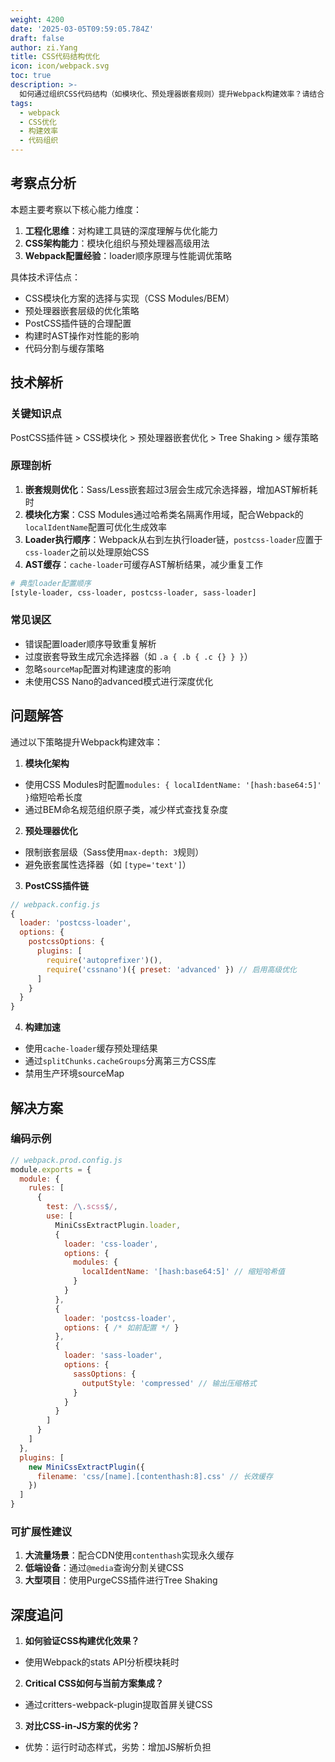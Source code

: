 ```yaml
---
weight: 4200
date: '2025-03-05T09:59:05.784Z'
draft: false
author: zi.Yang
title: CSS代码结构优化
icon: icon/webpack.svg
toc: true
description: >-
  如何通过组织CSS代码结构（如模块化、预处理器嵌套规则）提升Webpack构建效率？请结合`css-loader`、`postcss-loader`等工具说明优化策略。
tags:
  - webpack
  - CSS优化
  - 构建效率
  - 代码组织
---
```


## 考察点分析

本题主要考察以下核心能力维度：

1. **工程化思维**：对构建工具链的深度理解与优化能力
2. **CSS架构能力**：模块化组织与预处理器高级用法
3. **Webpack配置经验**：loader顺序原理与性能调优策略

具体技术评估点：

- CSS模块化方案的选择与实现（CSS Modules/BEM）
- 预处理器嵌套层级的优化策略
- PostCSS插件链的合理配置
- 构建时AST操作对性能的影响
- 代码分割与缓存策略

## 技术解析

### 关键知识点

PostCSS插件链 > CSS模块化 > 预处理器嵌套优化 > Tree Shaking > 缓存策略

### 原理剖析

1. **嵌套规则优化**：Sass/Less嵌套超过3层会生成冗余选择器，增加AST解析耗时
2. **模块化方案**：CSS Modules通过哈希类名隔离作用域，配合Webpack的`localIdentName`配置可优化生成效率
3. **Loader执行顺序**：Webpack从右到左执行loader链，`postcss-loader`应置于`css-loader`之前以处理原始CSS
4. **AST缓存**：`cache-loader`可缓存AST解析结果，减少重复工作

```bash
# 典型loader配置顺序
[style-loader, css-loader, postcss-loader, sass-loader]
```

### 常见误区

- 错误配置loader顺序导致重复解析
- 过度嵌套导致生成冗余选择器（如 `.a { .b { .c {} } }`）
- 忽略`sourceMap`配置对构建速度的影响
- 未使用CSS Nano的advanced模式进行深度优化

## 问题解答

通过以下策略提升Webpack构建效率：

1. **模块化架构**

- 使用CSS Modules时配置`modules: { localIdentName: '[hash:base64:5]' }`缩短哈希长度
- 通过BEM命名规范组织原子类，减少样式查找复杂度

2. **预处理器优化**

- 限制嵌套层级（Sass使用`max-depth: 3`规则）
- 避免嵌套属性选择器（如 `[type='text']`）

3. **PostCSS插件链**

```javascript
// webpack.config.js
{
  loader: 'postcss-loader',
  options: {
    postcssOptions: {
      plugins: [
        require('autoprefixer')(),
        require('cssnano')({ preset: 'advanced' }) // 启用高级优化
      ]
    }
  }
}
```

4. **构建加速**

- 使用`cache-loader`缓存预处理结果
- 通过`splitChunks.cacheGroups`分离第三方CSS库
- 禁用生产环境sourceMap

## 解决方案

### 编码示例

```javascript
// webpack.prod.config.js
module.exports = {
  module: {
    rules: [
      {
        test: /\.scss$/,
        use: [
          MiniCssExtractPlugin.loader,
          {
            loader: 'css-loader',
            options: {
              modules: {
                localIdentName: '[hash:base64:5]' // 缩短哈希值
              }
            }
          },
          {
            loader: 'postcss-loader',
            options: { /* 如前配置 */ }
          },
          {
            loader: 'sass-loader',
            options: {
              sassOptions: {
                outputStyle: 'compressed' // 输出压缩格式
              }
            }
          }
        ]
      }
    ]
  },
  plugins: [
    new MiniCssExtractPlugin({
      filename: 'css/[name].[contenthash:8].css' // 长效缓存
    })
  ]
}
```

### 可扩展性建议

1. **大流量场景**：配合CDN使用`contenthash`实现永久缓存
2. **低端设备**：通过`@media`查询分割关键CSS
3. **大型项目**：使用PurgeCSS插件进行Tree Shaking

## 深度追问

1. **如何验证CSS构建优化效果？**

- 使用Webpack的stats API分析模块耗时

2. **Critical CSS如何与当前方案集成？**

- 通过critters-webpack-plugin提取首屏关键CSS

3. **对比CSS-in-JS方案的优劣？**

- 优势：运行时动态样式，劣势：增加JS解析负担
